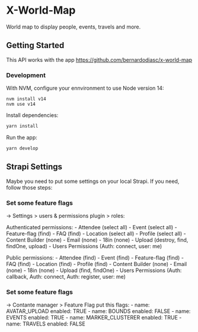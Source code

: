 # X-World-Map

World map to display people, events, travels and more.

## Getting Started

This API works with the app https://github.com/bernardodiasc/x-world-map

### Development

With NVM, configure your ennvironment to use Node version 14:

```
nvm install v14
nvm use v14
```

Install dependencies:

```bash
yarn install
```

Run the app:

```bash
yarn develop
```

## Strapi Settings

Maybe you need to put some settings on your local Strapi. If you need, follow those steps:

### Set some feature flags

-> Settings > users & permissions plugin > roles:

Authenticated permissions: - Attendee (select all) - Event (select all) - Feature-flag (find) - FAQ (find) - Location (select all) - Profile (select all) - Content Builder (none) - Email (none) - 18in (none) - Upload (destroy, find, findOne, upload) - Users Permissions (Auth: connect, user: me)

Public permissions: - Attendee (find) - Event (find) - Feature-flag (find) - FAQ (find) - Location (find) - Profile (find) - Content Builder (none) - Email (none) - 18in (none) - Upload (find, findOne) - Users Permissions (Auth: callback, Auth: connect, Auth: register, user: me)

### Set some feature flags

-> Contante manager > Feature Flag
put this flags: - name: AVATAR_UPLOAD enabled: TRUE - name: BOUNDS enabled: FALSE - name: EVENTS enabled: TRUE - name: MARKER_CLUSTERER enabled: TRUE - name: TRAVELS enabled: FALSE

